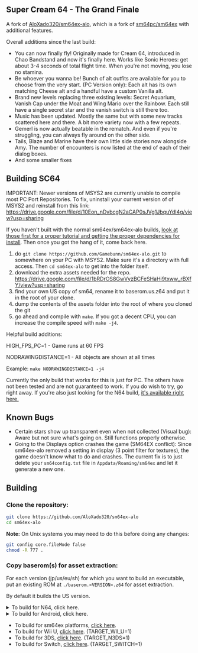 ## Super Cream 64 - The Grand Finale 
A fork of [AloXado320/sm64ex-alo](https://github.com/AloXado320/sm64ex-alo), which is a fork of [sm64pc/sm64ex](https://github.com/sm64pc/sm64ex) with additional features. 

Overall additions since the last build:

* You can now finally fly! Originally made for Cream 64, introduced in Chao Bandstand and now it's finally here. Works like Sonic Heroes: get about 3-4 seconds of total flight time. When you're not moving, you lose no stamina.
* Be whoever you wanna be! Bunch of alt outfits are available for you to choose from the very start. (PC Version only): Each alt has its own matching Cheese alt and a handful have a custom Vanilla alt.
* Brand new levels replacing three existing levels: Secret Aquarium, Vanish Cap under the Moat and Wing Mario over the Rainbow. Each still have a single secret star and the vanish switch is still there too.
* Music has been updated. Mostly the same but with some new tracks scattered here and there. A bit more variety now with a few repeats. 
* Gemerl is now actually beatable in the rematch. And even if you're struggling, you can always fly around on the other side.
* Tails, Blaze and Marine have their own little side stories now alongside Amy. The number of encounters is now listed at the end of each of their dialog boxes.
* And some smaller fixes
 
 ## Building SC64
 
 IMPORTANT: Newer versions of MSYS2 are currently unable to compile most PC Port Repositories. To fix, uninstall your current version of of MSYS2 and reinstall from this link: https://drive.google.com/file/d/10Eon_nDvbcgN2aCAP0sJVg1JbquYdI4g/view?usp=sharing
 
 If you haven't built with the normal sm64ex/sm64ex-alo builds, [look at those first for a proper tutorial and getting the proper dependencies for install](https://github.com/sm64pc/sm64ex/wiki/Compiling-on-Windows). Then once you got the hang of it, come back here. 
 
 1) do ```git clone https://github.com/Gamebunn/sm64ex-alo.git``` to somewhere on your PC with MSYS2. Make sure it's a directory with full access. Then `cd sm64ex-alo` to get into the folder itself.
 2) download the extra assets needed for the repo. https://drive.google.com/file/d/1bRDrOS8GwVyzBCFeSHaHi9txww_rBXfY/view?usp=sharing
 3) find your own US copy of sm64, rename it to baserom.us.z64 and put it in the root of your clone.
 4) dump the contents of the assets folder into the root of where you cloned the git
 5) go ahead and compile with ```make```. If you got a decent CPU, you can increase the compile speed with ```make -j4```.
 
 Helpful build additions:
 
 HIGH_FPS_PC=1 - Game runs at 60 FPS
 
 NODRAWINGDISTANCE=1 - All objects are shown at all times
 
 Example: ```make NODRAWINGDISTANCE=1 -j4```

Currently the only build that works for this is just for PC. The others have not been tested and are not guaranteed to work. If you do wish to try, go right away. If you're also just looking for the N64 build, [it's available right here.](https://romhacking.com/hack/super-cream-64)

## Known Bugs

* Certain stars show up transparent even when not collected (Visual bug): Aware but not sure what's going on. Still functions properly otherwise. 
* Going to the Displays option crashes the game (SM64EX conflict): Since sm64ex-alo removed a setting in display (3 point filter for textures), the game doesn't know what to do and crashes. The current fix is to just delete your `sm64config.txt` file in `Appdata/Roaming/sm64ex` and let it generate a new one. 

## Building
 ### Clone the repository:

 ```sh
 git clone https://github.com/AloXado320/sm64ex-alo
 cd sm64ex-alo
 ```
 
 **Note:** On Unix systems you may need to do this before doing any changes:
 
 ```sh
 git config core.fileMode false
 chmod -R 777 .
 ```
 
 ### Copy baserom(s) for asset extraction:
 
 For each version (jp/us/eu/sh) for which you want to build an executable, put an existing ROM at `./baserom.<VERSION>.z64` for asset extraction.
 
 By default it builds the US version.

<details>
  <summary>To build for N64, click here.</summary>
 
  **Note:** Only tested in WSL, works on (Debian / Ubuntu) as well, other distros untested.

  #### Install build dependencies:
  ```sh
  sudo apt install -y binutils-mips-linux-gnu build-essential git libcapstone-dev pkgconf python3 gcc-mips-linux-gnu
  ```

  #### Build:
  ```sh
  # if you have more cores available, you can increase the -j parameter
  make -j4 TARGET_N64=1 
  ```
 
  #### ROM location:
  ```sh
  build/us/sm64.us.f3dzex.z64
  ```

</details>

<details>
  <summary>To build for Android, click here.</summary>
 
  **Note:** Only Termux build is supported.
 
  #### Install Termux
 
  Install the app from F-Droid [here](https://f-droid.org/en/packages/com.termux/)
 
  Make sure you use this version, as the Google Play version is outdated.

  #### Install build dependencies
  ```sh
  pkg install git wget make python getconf zip apksigner clang binutils
  ```

  #### Copy in your baserom:

  Do this using your default file manager (on AOSP, you can slide on the left and there will be a "Termux" option there), or using Termux.
  ```sh
  termux-setup-storage
  cp /sdcard/path/to/your/baserom.z64 ./baserom.us.z64
  ```

  #### Install external dependencies
  ```sh
  cd platform/android/ && ./getkhrplatform.sh && ./getSDL.sh && cd ../..
  ```
 
  #### Build
  ```sh
  # if you have more cores available, you can increase the -j parameter
  # On Termux, TARGET_ANDROID=1 is defined automatically in Makefile
  make -j4
  ```

 #### Install apk:
  ```sh
  xdg-open build/us_android/sm64.us.f3dex2e.apk
  ```
 
</details>

 * To build for sm64ex platforms, [click here](https://github.com/sm64pc/sm64ex/blob/nightly/README.md).
 * To build for Wii U, [click here](https://github.com/aboood40091/sm64-port/blob/master/README.md). (TARGET_WII_U=1)
 * To build for 3DS, [click here](https://github.com/sm64-port/sm64_3ds/blob/master/README.md). (TARGET_N3DS=1)
 * To build for Switch, [click here](https://github.com/fgsfdsfgs/sm64ex/blob/switch/README.md). (TARGET_SWITCH=1)
